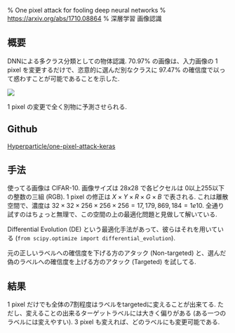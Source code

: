 % One pixel attack for fooling deep neural networks
% https://arxiv.org/abs/1710.08864
% 深層学習 画像認識

## 概要

DNNによる多クラス分類としての物体認識.
70.97% の画像は、入力画像の 1 pixel を変更するだけで、恣意的に選んだ別なクラスに 97.47% の確信度で以って惑わすことが可能であることを示した.

![](https://i.imgur.com/wIrXVmx.png)

1 pixel の変更で全く別物に予測させられる.

## Github

[Hyperparticle/one-pixel-attack-keras](https://github.com/Hyperparticle/one-pixel-attack-keras)

## 手法

使ってる画像は CIFAR-10.
画像サイズは 28x28 で各ピクセルは 0以上255以下の整数の三組 (RGB).
1 pixel の修正は
$X \times Y \times R \times G \times B$
で表される.
これは離散空間で、濃度は
$32\times32\times256\times256\times256 = 17,179,869,184 = 1e10$.
全通り試すのはちょっと無理で、この空間の上の最適化問題と見做して解いている.

Differential Evolution (DE) という最適化手法があって、彼らはそれを用いている
(`from scipy.optimize import differential_evolution`).

元の正しいラベルへの確信度を下げる方のアタック (Non-targeted) と、選んだ偽のラベルへの確信度を上げる方のアタック (Targeted) を試してる.

## 結果

1 pixel だけでも全体の7割程度はラベルをtargetedに変えることが出来てる.
ただし、変えることの出来るターゲットラベルには大きく偏りがある (ある一つのラベルには変えやすい).
3 pixel も変えれば、どのラベルにも変更可能である.
